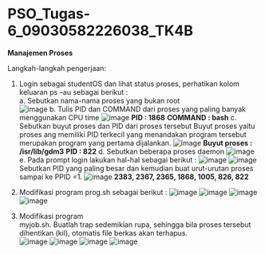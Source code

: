 # PSO_Tugas-6_09030582226038_TK4B


__Manajemen Proses__

Langkah-langkah pengerjaan:

1. Login sebagai studentOS dan lihat status proses, perhatikan kolom keluaran ps –au sebagai 
berikut :  
a. Sebutkan nama-nama proses yang bukan root  
![image](https://github.com/dwiaurelia/PSO_Tugas-6_09030582226038_TK4B/assets/126183346/dd83a190-244e-4c65-acd2-7d3c8d4e374c)
b. Tulis PID dan COMMAND dari proses yang paling banyak menggunakan CPU time
![image](https://github.com/dwiaurelia/PSO_Tugas-6_09030582226038_TK4B/assets/126183346/89422b5f-0b13-4926-b6f4-55bbe13ec118)
__PID : 1868__
__COMMAND : bash__
c. Sebutkan buyut proses dan PID dari proses tersebut
Buyut proses yaitu proses ang memiliki PID terkecil yang menandakan program tersebut merupakan program yang pertama dijalankan.
![image](https://github.com/dwiaurelia/PSO_Tugas-6_09030582226038_TK4B/assets/126183346/6f84cb3e-5b1d-4b23-b85f-21d06e9a182a)
__Buyut proses : /isr/lib/gdm3__
__PID : 822__
d. Sebutkan beberapa proses daemon
![image](https://github.com/dwiaurelia/PSO_Tugas-6_09030582226038_TK4B/assets/126183346/afb635c8-460c-4995-aa77-5115f5303018)
e. Pada prompt login lakukan hal-hal sebagai berikut :
![image](https://github.com/dwiaurelia/PSO_Tugas-6_09030582226038_TK4B/assets/126183346/6972f354-f92e-4a2d-98ef-423ab1463b09)
![image](https://github.com/dwiaurelia/PSO_Tugas-6_09030582226038_TK4B/assets/126183346/fac08b74-a462-4734-bb86-e587298011c8)
Sebutkan PID yang paling besar dan kemudian buat urut-urutan proses sampai ke PPID =1.
![image](https://github.com/dwiaurelia/PSO_Tugas-6_09030582226038_TK4B/assets/126183346/f16b16b3-e461-4c5a-9a56-7e0ef6766071)
__2383, 2367, 2365, 1868, 1005, 826, 822__

2. Modifikasi program prog.sh sebagai berikut :
![image](https://github.com/dwiaurelia/PSO_Tugas-6_09030582226038_TK4B/assets/126183346/bc45f326-3d30-481f-8839-67846eb52351)
![image](https://github.com/dwiaurelia/PSO_Tugas-6_09030582226038_TK4B/assets/126183346/a8387b91-fd03-4f40-bd52-c86fec65a20b)
![image](https://github.com/dwiaurelia/PSO_Tugas-6_09030582226038_TK4B/assets/126183346/64c4b802-2624-4e93-8096-d95f3d26d426)
![image](https://github.com/dwiaurelia/PSO_Tugas-6_09030582226038_TK4B/assets/126183346/5399b3ba-19ab-44a2-af17-ac0751f84928)

3. Modifikasi program  
myjob.sh. Buatlah trap sedemikian rupa, sehingga bila proses tersebut dihentikan (kil), otomatis 
file berkas akan terhapus.  
![image](https://github.com/dwiaurelia/PSO_Tugas-6_09030582226038_TK4B/assets/126183346/56860a80-ff2b-4293-afd7-88eaf307e265)
![image](https://github.com/dwiaurelia/PSO_Tugas-6_09030582226038_TK4B/assets/126183346/42733cad-934e-41f8-9777-574329d28bb4)
![image](https://github.com/dwiaurelia/PSO_Tugas-6_09030582226038_TK4B/assets/126183346/de636e65-06e5-49e5-b3ef-1cea4b0009a3)
![image](https://github.com/dwiaurelia/PSO_Tugas-6_09030582226038_TK4B/assets/126183346/0e00a1a8-b4d4-4459-8fb3-8fcfea6abbfa)





